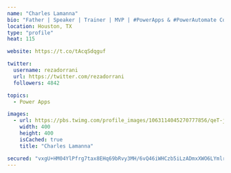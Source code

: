 ```yaml
---
name: "Charles Lamanna"
bio: "Father | Speaker | Trainer | MVP | #PowerApps & #PowerAutomate Community Super User | YouTuber Right-pointing triangle http://youtube.com/c/rezadorrani | Learn - Share - Clockwise rightwards and leftwards open circle arrows"
location: Houston, TX
type: "profile"
heat: 115

website: https://t.co/tAcqSdqguf

twitter:
  username: rezadorrani
  url: https://twitter.com/rezadorrani
  followers: 4842

topics:
  - Power Apps

images:
  - url: https://pbs.twimg.com/profile_images/1063114045270777856/qeT-jpWr_400x400.jpg
    width: 400
    height: 400
    isCached: true
    title: "Charles Lamanna"

secured: "vxgU+HM04YlPfrg7tax8EHq69bRvy3MH/6vQ46iWHCzb5iLzADmxXWO6LYmlroDsaudPxC4gsoe24MRLYb0SNQKSVqhCWogWumECpjYhAhsl+/8gc3GNywKFdXWtTT0q2GT/XEJfY3AIwcQfYHGQb+jjOyxToAx0ttnWhhjbbktnIy0FX3PHhoSbrfoIOnoAtRFWnWg46gFdM7u1NDHZJzem8HE74s6pUggNCYXkQR1CEptq0nlY7fI9ln144kg24l0xXzfxk1leutTC+LD309m64OW8yyrpnD6uz606D/2aM7G1ssmDhFyUVQugtWF96Jh/025RvjnGY6+pusfjDZf0tU6AE7wFqwY0r07rUjua/0wsdZFv3PmMYw2iPwhbhKPTZ6bk4BfBKj+mhvrxdQ8Q/KToG2RcXcwy86Cr5sQ=;ET/GDBNaASNg5CteDt5Pxw=="
---
```


